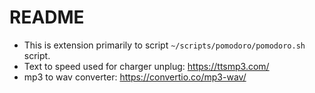 # README

- This is extension primarily to script `~/scripts/pomodoro/pomodoro.sh` script.
- Text to speed used for charger unplug: https://ttsmp3.com/
- mp3 to wav converter: https://convertio.co/mp3-wav/
